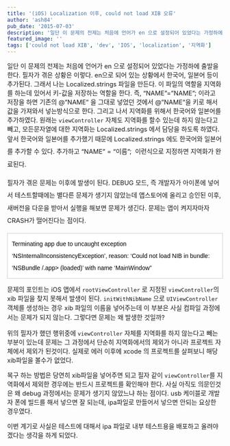 ```yaml
---
title: '(iOS) Localization 이후, could not load XIB 오류'
author: 'ash84'
pub_date: '2015-07-03'
description: '일단 이 문제의 전제는 처음에 언어가 en 으로 설정되어 있었다는 가정하에 출발을 한다. 필자가 겪은 상황은 이렇다. en으로 되어 있는 상황에서 한국어, 일본어 등이 추가된다. 그래서 나는 Localized.strings 파일을 만든다. 이 파일의 역할을 지역화를 하는데 있어서 키-값을 저장하는 역할을 한다. 즉, “NAME”=”NAME”; 이라고 저장을 하면 기존의 @”NAME” 을 그대로 넣었던 것에서 @”NAME”을 키로 해서 값을 가져와서 넣는방식으로 한다. 그리고'
featured_image: ''
tags: ['could not load XIB', 'dev', 'IOS', 'localization', '지역화']
---
```



<span style="font-size: 11pt;">일단 이 문제의 전제는 처음에 언어가 en 으로 설정되어 있었다는 가정하에 출발을 한다. 필자가 겪은 상황은 이렇다. en으로 되어 있는 상황에서 한국어, 일본어 등이 추가된다. 그래서 나는 Localized.strings 파일을 만든다. 이 파일의 역할을 지역화를 하는데 있어서 키-값을 저장하는 역할을 한다. 즉, “NAME”=”NAME”; 이라고 저장을 하면 기존의 @”NAME” 을 그대로 넣었던 것에서 @”NAME”을 키로 해서 값을 가져와서 넣는방식으로 한다. 그리고 나서 지역화를 위해서 한국어와 일본어를 추가하였다. 원래는 `viewController` 자체도 지역화를 할수 있는데 하지 않는다고 빼고, 모든문자열에 대한 지역화는 Localized.strings 에서 담당을 하도록 하였다. 앞서 한국어와 일본어를 추가했기 때문에 </span><span style="background-color: transparent; font-size: 11pt; line-height: 2;">Localized.strings 에도 한국어와 일본어를 추가할 수 있다. 추가하고 “NAME” = “이름”;  이런식으로 지정하면 지역화가 완료된다. </span>

<span style="background-color: transparent; font-size: 9pt; line-height: 2;">  
</span>

<span style="background-color: transparent; font-size: 11pt; line-height: 2;">필자가 겪은 문제는 이후에 발생이 된다. DEBUG 모드, 즉 개발자가 아이폰에 넣어서 테스트할때에는 별다른 문제가 생기지 않았는데 앱스토어에 올리고 승인된 이후, 새버전을 다운을 받아서 실행을 해보면 문제가 생긴다. 문제는 앱이 켜지자마자 CRASH가 떨어진다는 점이다. </span>

<span style="background-color: transparent; font-size: 11pt; line-height: 2;">  
</span>

<div class="txc-textbox" style="border: 1px solid rgb(203, 203, 203); background-color: rgb(255, 255, 255); padding: 10px;"><span style="color: rgb(0, 0, 0); font-family: Arial, 'Liberation Sans', 'DejaVu Sans', sans-serif; font-size: 14px; line-height: 2; text-align: left; background-color: rgb(255, 255, 255);">Terminating app due to uncaught exception ‘NSInternalInconsistencyException’, reason: ‘Could not load NIB in bundle: ‘NSBundle /.app> (loaded)’ with name ‘MainWindow”</span>

</div><span style="background-color: transparent; font-size: 9pt; line-height: 2;">  
</span>

<span style="font-size: 11pt;">문제의 포인트는 iOS 앱에서 `rootViewController` 로 지정된 `viewController`의 xib 파일을 찾지 못해서 발생이 된다. </span><span style="background-color: transparent; font-size: 11pt; line-height: 1.5;">`initWithNibName` 으로 `UIViewController` 객체를 생성하는 경우 xib 파일의 이름을 넣어주는데 이 부분은 사실 컴파일 과정에서는 문제가 되지 않는다. 그렇다면 문제는 왜 발생한 것일까? </span>

<span style="background-color: transparent; font-size: 9pt; line-height: 2;">  
</span>

<span style="font-size: 11pt;">위의 필자가 했던 행위중에 `viewController` 자체를 지역화를 하지 않는다고 빼는 부분이 있는데 문제는 그 과정에서 단순히 지역화에서의 제외가 아니라 프로젝트 자체에서 제외가 된것이다. 실제로 에러 이후에 xcode 의 프로젝트를 살펴보니 해당 xib파일을 볼수가 없었다. </span>

<span style="font-size: 11pt;">복구 하는 방법은 당연히 xib파일을 넣어주면 되고 필자 같이 `viewController`를 지역화에서 제외한 경우에는 반드시 프로젝트를 확인해야 한다. 사실 아직도 의문인것은 왜 debug 과정에서는 문제가 생기지 않았느냐 하는 점이다. usb 케이블로 개발자 폰에 빌드를 해서 넣으면 잘 되는데, ipa파일로 만들어서 넣으면 안되는 요상한 경우였다. </span>

<span style="font-size: 11pt;">이번 계기로 사실은 테스트에 대해서 ipa 파일로 내부 테스트용을 배포하고 올려야 겠다는 생각을 하게 되었다. </span>



